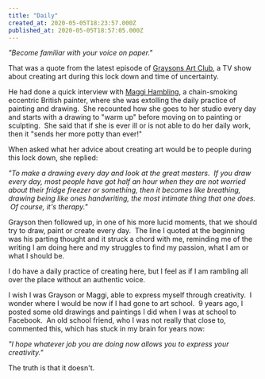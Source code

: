 ```yaml
---
title: "Daily"
created_at: 2020-05-05T18:23:57.000Z
published_at: 2020-05-05T18:57:05.000Z
---
```

_"Become familiar with your voice on paper."_

That was a quote from the latest episode of [Graysons Art Club](https://www.channel4.com/programmes/graysons-art-club/on-demand/71402-002), a TV show about creating art during this lock down and time of uncertainty.

He had done a quick interview with [Maggi Hambling](http://www.maggihambling.com/work), a chain-smoking eccentric British painter, where she was extolling the daily practice of painting and drawing.  She recounted how she goes to her studio every day and starts with a drawing to "warm up" before moving on to painting or sculpting.  She said that if she is ever ill or is not able to do her daily work, then it "sends her more potty than ever!"

When asked what her advice about creating art would be to people during this lock down, she replied:

_"To make a drawing every day and look at the great masters.  If you draw every day, most people have got half an hour when they are not worried about their fridge freezer or something, then it becomes like breathing, drawing being like ones handwriting, the most intimate thing that one does.  Of course, it's therapy."_

Grayson then followed up, in one of his more lucid moments, that we should try to draw, paint or create every day.  The line I quoted at the beginning was his parting thought and it struck a chord with me, reminding me of the writing I am doing here and my struggles to find my passion, what I am or what I should be.

I do have a daily practice of creating here, but I feel as if I am rambling all over the place without an authentic voice.

I wish I was Grayson or Maggi, able to express myself through creativity.  I wonder where I would be now if I had gone to art school.  9 years ago, I posted some old drawings and paintings I did when I was at school to Facebook.  An old school friend, who I was not really that close to, commented this, which has stuck in my brain for years now:

_"I hope whatever job you are doing now allows you to express your creativity."_

The truth is that it doesn't.
